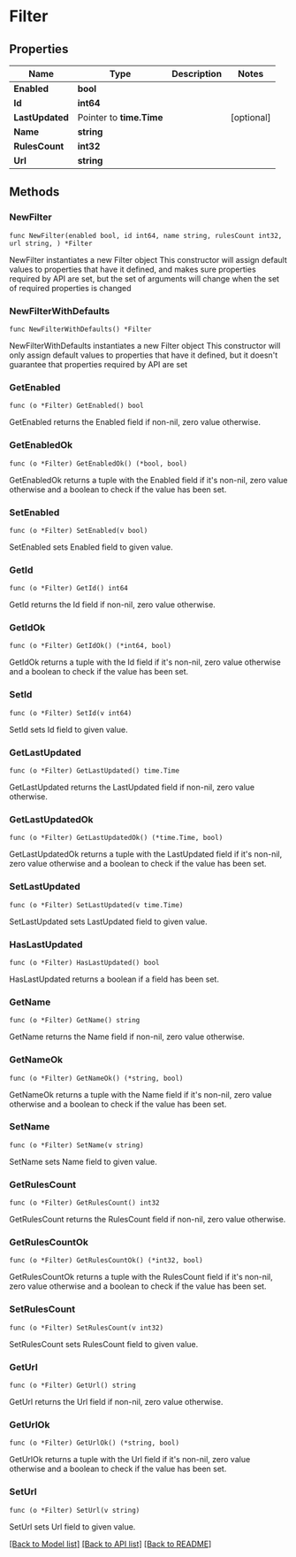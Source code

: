 # Filter

## Properties

Name | Type | Description | Notes
------------ | ------------- | ------------- | -------------
**Enabled** | **bool** |  | 
**Id** | **int64** |  | 
**LastUpdated** | Pointer to **time.Time** |  | [optional] 
**Name** | **string** |  | 
**RulesCount** | **int32** |  | 
**Url** | **string** |  | 

## Methods

### NewFilter

`func NewFilter(enabled bool, id int64, name string, rulesCount int32, url string, ) *Filter`

NewFilter instantiates a new Filter object
This constructor will assign default values to properties that have it defined,
and makes sure properties required by API are set, but the set of arguments
will change when the set of required properties is changed

### NewFilterWithDefaults

`func NewFilterWithDefaults() *Filter`

NewFilterWithDefaults instantiates a new Filter object
This constructor will only assign default values to properties that have it defined,
but it doesn't guarantee that properties required by API are set

### GetEnabled

`func (o *Filter) GetEnabled() bool`

GetEnabled returns the Enabled field if non-nil, zero value otherwise.

### GetEnabledOk

`func (o *Filter) GetEnabledOk() (*bool, bool)`

GetEnabledOk returns a tuple with the Enabled field if it's non-nil, zero value otherwise
and a boolean to check if the value has been set.

### SetEnabled

`func (o *Filter) SetEnabled(v bool)`

SetEnabled sets Enabled field to given value.


### GetId

`func (o *Filter) GetId() int64`

GetId returns the Id field if non-nil, zero value otherwise.

### GetIdOk

`func (o *Filter) GetIdOk() (*int64, bool)`

GetIdOk returns a tuple with the Id field if it's non-nil, zero value otherwise
and a boolean to check if the value has been set.

### SetId

`func (o *Filter) SetId(v int64)`

SetId sets Id field to given value.


### GetLastUpdated

`func (o *Filter) GetLastUpdated() time.Time`

GetLastUpdated returns the LastUpdated field if non-nil, zero value otherwise.

### GetLastUpdatedOk

`func (o *Filter) GetLastUpdatedOk() (*time.Time, bool)`

GetLastUpdatedOk returns a tuple with the LastUpdated field if it's non-nil, zero value otherwise
and a boolean to check if the value has been set.

### SetLastUpdated

`func (o *Filter) SetLastUpdated(v time.Time)`

SetLastUpdated sets LastUpdated field to given value.

### HasLastUpdated

`func (o *Filter) HasLastUpdated() bool`

HasLastUpdated returns a boolean if a field has been set.

### GetName

`func (o *Filter) GetName() string`

GetName returns the Name field if non-nil, zero value otherwise.

### GetNameOk

`func (o *Filter) GetNameOk() (*string, bool)`

GetNameOk returns a tuple with the Name field if it's non-nil, zero value otherwise
and a boolean to check if the value has been set.

### SetName

`func (o *Filter) SetName(v string)`

SetName sets Name field to given value.


### GetRulesCount

`func (o *Filter) GetRulesCount() int32`

GetRulesCount returns the RulesCount field if non-nil, zero value otherwise.

### GetRulesCountOk

`func (o *Filter) GetRulesCountOk() (*int32, bool)`

GetRulesCountOk returns a tuple with the RulesCount field if it's non-nil, zero value otherwise
and a boolean to check if the value has been set.

### SetRulesCount

`func (o *Filter) SetRulesCount(v int32)`

SetRulesCount sets RulesCount field to given value.


### GetUrl

`func (o *Filter) GetUrl() string`

GetUrl returns the Url field if non-nil, zero value otherwise.

### GetUrlOk

`func (o *Filter) GetUrlOk() (*string, bool)`

GetUrlOk returns a tuple with the Url field if it's non-nil, zero value otherwise
and a boolean to check if the value has been set.

### SetUrl

`func (o *Filter) SetUrl(v string)`

SetUrl sets Url field to given value.



[[Back to Model list]](../README.md#documentation-for-models) [[Back to API list]](../README.md#documentation-for-api-endpoints) [[Back to README]](../README.md)


